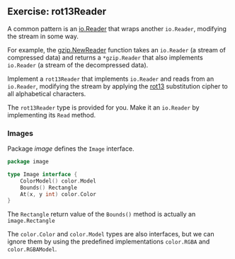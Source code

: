 ## Exercise: rot13Reader

A common pattern is an [io.Reader](https://go.dev/pkg/io/#Reader) that wraps another `io.Reader`, modifying the stream in some way.

For example, the [gzip.NewReader](https://go.dev/pkg/compress/gzip/#NewReader) function takes an `io.Reader` (a stream of compressed data) and returns a `*gzip.Reader` that also implements `io.Reader` (a stream of the decompressed data).

Implement a `rot13Reader` that implements `io.Reader` and reads from an `io.Reader`, modifying the stream by applying the [rot13](https://en.wikipedia.org/wiki/ROT13) substitution cipher to all alphabetical characters.

The `rot13Reader` type is provided for you. Make it an `io.Reader` by implementing its `Read` method.





### Images

Package *image* defines the `Image` interface.

```go
package image

type Image interface {
    ColorModel() color.Model
    Bounds() Rectangle
    At(x, y int) color.Color
}
```

The `Rectangle` return value of the `Bounds()` method is actually an `image.Rectangle`

The `color.Color` and `color.Model` types are also interfaces, but we can ignore them by using the predefined implementations `color.RGBA` and `color.RGBAModel`.

